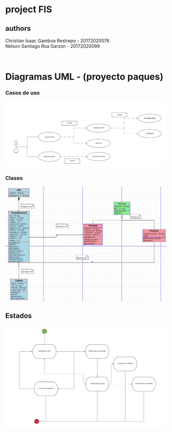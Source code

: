 # project FIS
## authors
Christian Isaac Gamboa Restrepo - 20172020076
<br>
Nelson Santiago Roa Garzon - 20172020099

<br>

# Diagramas UML - (proyecto paques)

### Casos de uso

![](DiagramasUML/Diagrama%20-%20caso%20de%20uso.JPG)

### Clases

![](DiagramasUML/Diagrama%20-%20clases.png)

## Estados
![](DiagramasUML/Diagrama%20-%20estados.png)

